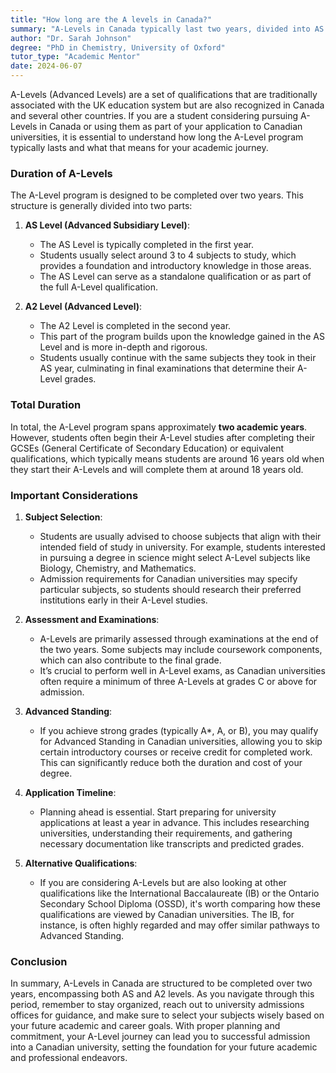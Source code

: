 ```yaml
---
title: "How long are the A levels in Canada?"
summary: "A-Levels in Canada typically last two years, divided into AS Level and A2 Level, essential for university applications."
author: "Dr. Sarah Johnson"
degree: "PhD in Chemistry, University of Oxford"
tutor_type: "Academic Mentor"
date: 2024-06-07
---
```


A-Levels (Advanced Levels) are a set of qualifications that are traditionally associated with the UK education system but are also recognized in Canada and several other countries. If you are a student considering pursuing A-Levels in Canada or using them as part of your application to Canadian universities, it is essential to understand how long the A-Level program typically lasts and what that means for your academic journey.

### Duration of A-Levels

The A-Level program is designed to be completed over two years. This structure is generally divided into two parts:

1. **AS Level (Advanced Subsidiary Level)**: 
   - The AS Level is typically completed in the first year. 
   - Students usually select around 3 to 4 subjects to study, which provides a foundation and introductory knowledge in those areas. 
   - The AS Level can serve as a standalone qualification or as part of the full A-Level qualification.

2. **A2 Level (Advanced Level)**:
   - The A2 Level is completed in the second year.
   - This part of the program builds upon the knowledge gained in the AS Level and is more in-depth and rigorous.
   - Students usually continue with the same subjects they took in their AS year, culminating in final examinations that determine their A-Level grades.

### Total Duration

In total, the A-Level program spans approximately **two academic years**. However, students often begin their A-Level studies after completing their GCSEs (General Certificate of Secondary Education) or equivalent qualifications, which typically means students are around 16 years old when they start their A-Levels and will complete them at around 18 years old.

### Important Considerations

1. **Subject Selection**: 
   - Students are usually advised to choose subjects that align with their intended field of study in university. For example, students interested in pursuing a degree in science might select A-Level subjects like Biology, Chemistry, and Mathematics.
   - Admission requirements for Canadian universities may specify particular subjects, so students should research their preferred institutions early in their A-Level studies.

2. **Assessment and Examinations**: 
   - A-Levels are primarily assessed through examinations at the end of the two years. Some subjects may include coursework components, which can also contribute to the final grade.
   - It’s crucial to perform well in A-Level exams, as Canadian universities often require a minimum of three A-Levels at grades C or above for admission.

3. **Advanced Standing**:
   - If you achieve strong grades (typically A*, A, or B), you may qualify for Advanced Standing in Canadian universities, allowing you to skip certain introductory courses or receive credit for completed work. This can significantly reduce both the duration and cost of your degree.

4. **Application Timeline**:
   - Planning ahead is essential. Start preparing for university applications at least a year in advance. This includes researching universities, understanding their requirements, and gathering necessary documentation like transcripts and predicted grades.

5. **Alternative Qualifications**:
   - If you are considering A-Levels but are also looking at other qualifications like the International Baccalaureate (IB) or the Ontario Secondary School Diploma (OSSD), it's worth comparing how these qualifications are viewed by Canadian universities. The IB, for instance, is often highly regarded and may offer similar pathways to Advanced Standing.

### Conclusion

In summary, A-Levels in Canada are structured to be completed over two years, encompassing both AS and A2 levels. As you navigate through this period, remember to stay organized, reach out to university admissions offices for guidance, and make sure to select your subjects wisely based on your future academic and career goals. With proper planning and commitment, your A-Level journey can lead you to successful admission into a Canadian university, setting the foundation for your future academic and professional endeavors.
    